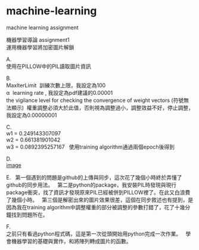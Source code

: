 # machine-learning
machine learning assignment
  
機器學習導論 assignment1  
運用機器學習將加密圖片解鎖  
  
A.  
使用在PILLOW中的PIL讀取圖片資訊  
  
B.  
MaxlterLimit  訓練次數上限，我設定為100  
α  learning rate , 我設定為pdf建議的0.00001  
the vigilance level for checking the convergence of weight vectors (符號無法顯示)  權重調整必須大於此值，否則視為調整過小，調整效益不好，停止調整，我設定為0.00000001  
  
C.  
w1 = 0.249143307097  
w2 = 0.661381901042  
w3 = 0.0892395257167  
使用training algorithm通過兩個epoch後得到  
  
D.  
[image](https://github.com/410421216/ML2018_410421216/blob/master/data%26image/answer.png)  
  
E.  
第一個遇到的問題是github的上傳與同步，這次花了幾個小時終於弄懂了github的同步用法。  
第二是python的package，我安裝PIL時發現與現行package衝突，找了資訊才發現原來PIL已經被併到PILLOW裡了。在此又白浪費了幾個小時。  
第三個是解密出來的圖片效果很差，這個在同步敘述也有提到，是因為我在training algorithm中調整權重的部分被調整的參數打錯了，花了十幾分鐘找到問題所在。  

F.  
之前只有看過python程式碼，這是第一次從頭開始用python完成一次作業。  
學會機器學習的基礎與實作，和將陣列轉成圖片的函數。  
